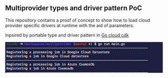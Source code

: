 ## Multiprovider types and driver pattern PoC

This repository contains a proof of concept to show how to load cloud provider specific drivers at runtime with the aid of parameters.


Inpsired by portable type and driver pattern in [Go cloud cdk](https://github.com/google/go-cloud)

![controlflow](assets/controlflow.png)
